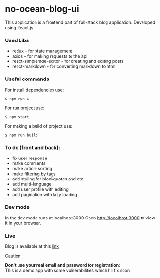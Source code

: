 # no-ocean-blog-ui
This application is a frontend part of full-stack blog application. 
Developed using React.js

### Used Libs
- redux - for state management
- axios - for making requests to the api
- react-simplemde-editor - for creating and editing posts
- react-markdown - for converting markdown to html

### Useful commands

For install dependencies use:
```sh
$ npm run i
```

For run project use:
```sh
$ npm start
```

For making a build of project use:
```sh
$ npm run build
```

### To do (front and back):
- fix user response
- make comments
- make article sorting
- make filtering by tags
- add styling for blockquotes and etc.
- add multi-language
- add user profile with editing
- add pagination with lazy loading

### Dev mode
In the dev mode runs at localhost:3000
Open [http://localhost:3000](http://localhost:3000) to view it in your browser.

### Live
Blog is available at this [link](https://no-ocean-blog-ui.vercel.app/)


> [!CAUTION] 
> **Don't use your real email and password for registration**:   
> This is a demo app with some vulnerabilities which I'll fix soon


